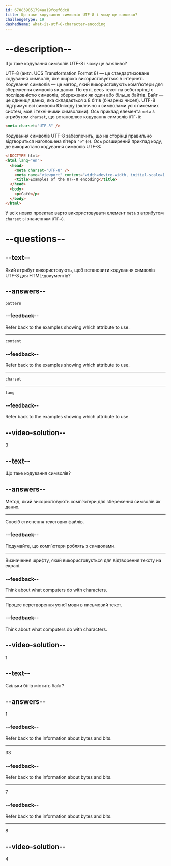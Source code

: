 ```yaml
---
id: 670839051794aa19fcef6dc8
title: Що таке кодування символів UTF-8 і чому це важливо?
challengeType: 19
dashedName: what-is-utf-8-character-encoding
---
```


# --description--

Що таке кодування символів UTF-8 і чому це важливо?

UTF-8 (англ. UCS Transformation Format 8) — це стандартизоване кодування символів, яке широко використовується в інтернеті. Кодування символів — це метод, який використовують комп’ютери для збереження символів як даних. По суті, весь текст на вебсторінці є послідовністю символів, збережених як один або більше байтів. Байт — це одиниця даних, яка складається з 8 бітів (бінарних чисел). UTF-8 підтримує всі символи Юнікоду (включно з символами усіх писемних систем, мов і технічними символами). Ось приклад елемента `meta` з атрибутом `charset`, що встановлює кодування символів `UTF-8`:

```html
<meta charset="UTF-8" />
```

Кодування символів UTF-8 забезпечить, що на сторінці правильно відтвориться наголошена літера `"e"` (`é`). Ось розширений приклад коду, де використано кодування символів UTF-8:

```html
<!DOCTYPE html>
<html lang="en">
  <head>
    <meta charset="UTF-8" />
    <meta name="viewport" content="width=device-width, initial-scale=1.0" />
    <title>Examples of the UTF-8 encoding</title>
  </head>
  <body>
    <p>Café</p>
  </body>
</html>
```

У всіх нових проєктах варто використовувати елемент `meta` з атрибутом `charset` зі значенням `UTF-8`.

# --questions--

## --text--

Який атрибут використовують, щоб встановити кодування символів UTF-8 для HTML-документів?

## --answers--

`pattern`

### --feedback--

Refer back to the examples showing which attribute to use.

---

`content`

### --feedback--

Refer back to the examples showing which attribute to use.

---

`charset`

---

`lang`

### --feedback--

Refer back to the examples showing which attribute to use.

## --video-solution--

3

## --text--

Що таке кодування символів?

## --answers--

Метод, який використовують комп’ютери для збереження символів як даних.

---

Спосіб стиснення текстових файлів.

### --feedback--

Подумайте, що комп’ютери роблять з символами.

---

Визначення шрифту, який використовується для відтворення тексту на екрані.

### --feedback--

Think about what computers do with characters.

---

Процес перетворення усної мови в письмовий текст.

### --feedback--

Think about what computers do with characters.

## --video-solution--

1

## --text--

Скільки бітів містить байт?

## --answers--

1

### --feedback--

Refer back to the information about bytes and bits.

---

33

### --feedback--

Refer back to the information about bytes and bits.

---

7

### --feedback--

Refer back to the information about bytes and bits.

---

8

## --video-solution--

4
